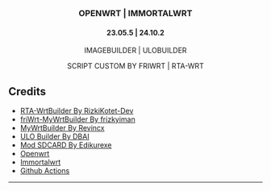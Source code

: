 <h3 align="center">
  <br>OPENWRT | IMMORTALWRT<br>
</h3>
<h4 align="center">23.05.5 | 24.10.2</h4>
<p align="center">IMAGEBUILDER | ULOBUILDER</p>
<p align="center">SCRIPT CUSTOM BY FRIWRT | RTA-WRT</p>

**Credits**
---
* [RTA-WrtBuilder By RizkiKotet-Dev](https://github.com/rizkikotet-dev/RTA-WRT)
* [friWrt-MyWrtBuilder By frizkyiman](https://github.com/frizkyiman/friWrt-MyWrtBuilder)
* [MyWrtBuilder By Revincx](https://github.com/Revincx/MyWrtBuilder)
* [ULO Builder By DBAI](https://github.com/armarchindo/ULO-Builder/blob/main/ulo)
* [Mod SDCARD By Edikurexe](https://github.com/edikurexe)
* [Openwrt](https://github.com/openwrt/openwrt/)
* [Immortalwrt](https://github.com/immortalwrt/immortalwrt)
* [Github Actions](https://github.com/features/actions)
---
